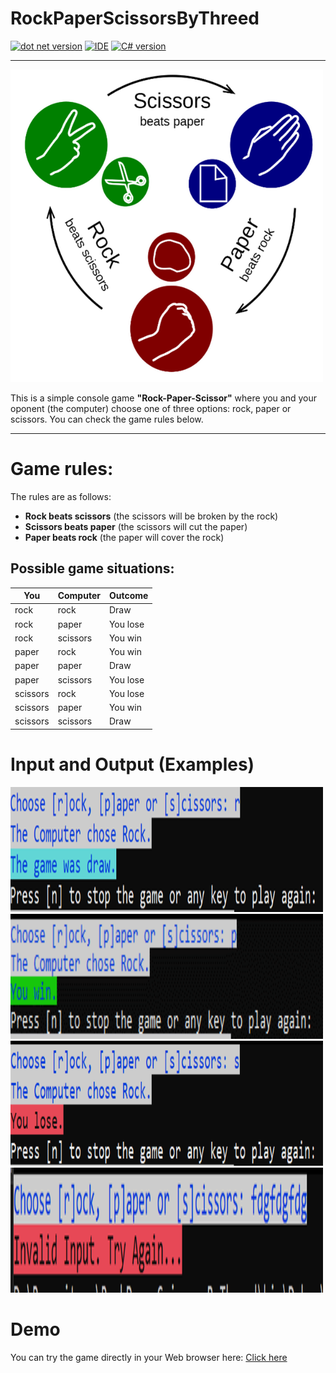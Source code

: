 # RockPaperScissorsByThreed

[![dot net version](https://img.shields.io/badge/.NET-6.0-green)](https://dotnet.microsoft.com/en-us/download/dotnet/6.0)
[![IDE](https://img.shields.io/badge/Visual%20Studio-2022-brightgreen)](https://visualstudio.microsoft.com/vs/)
[![C# version](https://img.shields.io/badge/C%23-v10.0-brightgreen)](https://docs.microsoft.com/en-us/dotnet/csharp/whats-new/csharp-10)

---

<img src="https://github.com/Threed90/RockPaperScissorsByThreed/blob/main/RepoPics/GameIcon.png" alt="game icon" width="500" height="500">

This is a simple console game <strong>"Rock-Paper-Scissor"</strong> where you and your oponent (the computer) choose one of three options: rock, paper or scissors. You can check the game rules below.

---

# Game rules:

The rules are as follows:
- <b>Rock beats scissors</b> (the scissors will be broken by the rock)
- <b>Scissors beats paper</b> (the scissors will cut the paper)
- <b>Paper beats rock</b> (the paper will cover the rock)

## Possible game situations:

| You | Computer | Outcome |
|-----|----------|---------|
| rock | rock | Draw |
| rock | paper | You lose |
| rock | scissors | You win |
| paper | rock | You win |
| paper | paper | Draw |
| paper | scissors | You lose |
| scissors | rock | You lose |
| scissors | paper | You win |
| scissors | scissors | Draw |

# Input and Output (Examples)

<img src="https://github.com/Threed90/RockPaperScissorsByThreed/blob/main/RepoPics/inputOne.png" alt="input img" width="500" height="200">
<img src="https://github.com/Threed90/RockPaperScissorsByThreed/blob/main/RepoPics/inputTwo.png" alt="input img" width="500" height="200">
<img src="https://github.com/Threed90/RockPaperScissorsByThreed/blob/main/RepoPics/inputThree.png" alt="input img" width="500" height="200">
<img src="https://github.com/Threed90/RockPaperScissorsByThreed/blob/main/RepoPics/inputFour.png" alt="input img" width="500" height="200">

# Demo

You can try the game directly in your Web browser here: [Click here](https://replit.com/@DimitrDimitrov1/RockPaperScissors?v=1)
